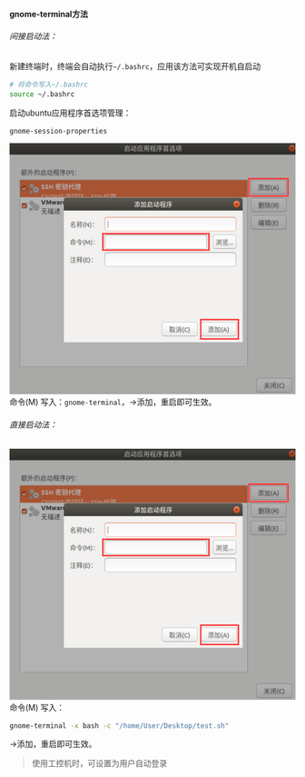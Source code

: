 ####  gnome-terminal方法

###### 间接启动法：

新建终端时，终端会自动执行`~/.bashrc`，应用该方法可实现开机自启动

```bash
# 将命令写入~/.bashrc
source ~/.bashrc
```

启动ubuntu应用程序首选项管理：

```bash
gnome-session-properties
```

![在这里插入图片描述](ubuntu开机启动脚本.assets/20200805152811451.png)
命令(M) 写入：`gnome-terminal`，→添加，重启即可生效。

###### 直接启动法：

![在这里插入图片描述](ubuntu开机启动脚本.assets/20200805152811451.png)
命令(M) 写入：

```bash
gnome-terminal -x bash -c "/home/User/Desktop/test.sh"
```

→添加，重启即可生效。

> 使用工控机时，可设置为用户自动登录